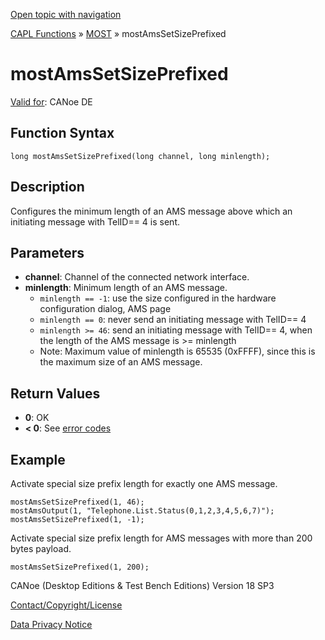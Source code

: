 [Open topic with navigation](../../../../../CANoeDEFamily.htm#Topics/CAPLFunctions/MOST/Functions/CAPLfunctionMOSTAmsSetSizePrefixed.md)

[CAPL Functions](../../CAPLfunctions.md) » [MOST](../CAPLfunctionsMOSTOverview.md) » mostAmsSetSizePrefixed

# mostAmsSetSizePrefixed

[Valid for](../../../Shared/FeatureAvailability.md): CANoe DE

## Function Syntax

```plaintext
long mostAmsSetSizePrefixed(long channel, long minlength);
```

## Description

Configures the minimum length of an AMS message above which an initiating message with TelID\=\= 4 is sent.

## Parameters

- **channel**: Channel of the connected network interface.
- **minlength**: Minimum length of an AMS message.
  - `minlength == -1`: use the size configured in the hardware configuration dialog, AMS page
  - `minlength == 0`: never send an initiating message with TelID\=\= 4
  - `minlength >= 46`: send an initiating message with TelID\=\= 4, when the length of the AMS message is \>\= minlength
  - Note: Maximum value of minlength is 65535 (0xFFFF), since this is the maximum size of an AMS message.

## Return Values

- **0**: OK
- **\< 0**: See [error codes](../CAPLfunctionsMOSTErrorCodes.md)

## Example

Activate special size prefix length for exactly one AMS message.

```plaintext
mostAmsSetSizePrefixed(1, 46);
mostAmsOutput(1, "Telephone.List.Status(0,1,2,3,4,5,6,7)");
mostAmsSetSizePrefixed(1, -1);
```

Activate special size prefix length for AMS messages with more than 200 bytes payload.

```plaintext
mostAmsSetSizePrefixed(1, 200);
```

CANoe (Desktop Editions & Test Bench Editions) Version 18 SP3

[Contact/Copyright/License](../../../Shared/ContactCopyrightLicense.md)

[Data Privacy Notice](https://www.vector.com/int/en/company/get-info/privacy-policy/)

